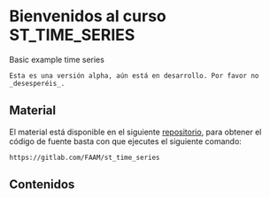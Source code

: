 # Bienvenidos al curso ST_TIME_SERIES
Basic example time series

```{warning}
Esta es una versión alpha, aún está en desarrollo. Por favor no _desesperéis_.
```


## Material

El material está disponible en el siguiente [repositorio](https://gitlab.com/FAAM/st_time_series), para obtener el código de fuente basta con que ejecutes el siguiente comando:

```
https://gitlab.com/FAAM/st_time_series
```

## Contenidos

```{tableofcontents}
```
